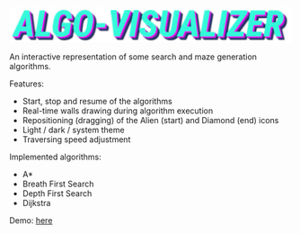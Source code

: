 <img src="/.github/logo.png" alt="ALGO-VISUALIZER" width="600">

An interactive representation of some search and maze generation algorithms.

Features:
- Start, stop and resume of the algorithms
- Real-time walls drawing during algorithm execution
- Repositioning (dragging) of the Alien (start) and Diamond (end) icons
- Light / dark / system theme
- Traversing speed adjustment

Implemented algorithms:
- A*
- Breath First Search
- Depth First Search
- Dijkstra

Demo: [here](https://philfreshman.github.io/algo-visualizer/)
